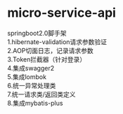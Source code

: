 # micro-service-api
springboot2.0脚手架</br>
1.hibernate-validation请求参数验证</br>
2.AOP切面日志，记录请求参数</br>
3.Token拦截器（针对登录）</br>
4.集成swagger2</br>
5.集成lombok</br>
6.统一异常处理类</br>
7.统一请求类/返回类定义</br>
8.集成mybatis-plus
